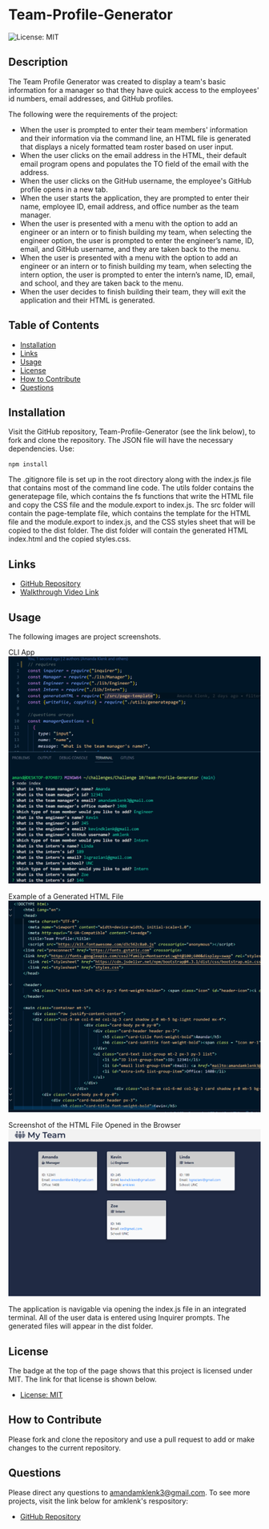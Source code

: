# Team-Profile-Generator

![License: MIT](https://img.shields.io/badge/License-MIT-yellow.svg)

## Description
The Team Profile Generator was created to display a team's basic information for a manager so that they have quick access to the employees' id numbers, email addresses, and GitHub profiles.

The following were the requirements of the project:
- When the user is prompted to enter their team members' information and their information via the command line, an HTML file is generated that displays a nicely formatted team roster based on user input.
- When the user clicks on the email address in the HTML, their default email program opens and populates the TO field of the email with the address.
- When the user clicks on the GitHub username, the employee's GitHub profile opens in a new tab.
- When the user starts the application, they are prompted to enter their name, employee ID, email address, and office number as the team manager.
- When the user is presented with a menu with the option to add an engineer or an intern or to finish building my team, when selecting the engineer option, the user is prompted to enter the engineer’s name, ID, email, and GitHub username, and they are taken back to the menu.
- When the user is presented with a menu with the option to add an engineer or an intern or to finish building my team, when selecting the intern option, the user is prompted to enter the intern’s name, ID, email, and school, and they are taken back to the menu.
- When the user decides to finish building their team, they will exit the application and their HTML is generated.

## Table of Contents
- [Installation](#installation)
- [Links](#links)
- [Usage](#usage)
- [License](#license)
- [How to Contribute](#how-to-contribute)
- [Questions](#questions)

## Installation
Visit the GitHub repository, Team-Profile-Generator (see the link below), to fork and clone the repository. The JSON file will have the necessary dependencies. Use:
````````````
npm install
````````````
The .gitignore file is set up in the root directory along with the index.js file that contains most of the command line code. The utils folder contains the generatepage file, which contains the fs functions that write the HTML file and copy the CSS file and the module.export to index.js. The src folder will contain the page-template file, which contains the template for the HTML file and the module.export to index.js, and the CSS styles sheet that will be copied to the dist folder. The dist folder will contain the generated HTML index.html and the copied styles.css.

## Links
- [GitHub Repository](https://github.com/amklenk/Team-Portfolio-Generator)
- [Walkthrough Video Link](https://drive.google.com/file/d/1Fj4wTc_1ZEU2ECtfpXfdbUQ0fyzAE-wy/view?usp=sharing)

## Usage
The following images are project screenshots.

CLI App
![CLI image](./images/commandline.png)

Example of a Generated HTML File
![Example HTML File](./images/HTML.png)

Screenshot of the HTML File Opened in the Browser
![Example Deployed HTML](./images/site.png)

The application is navigable via opening the index.js file in an integrated terminal. All of the user data is entered using Inquirer prompts. The generated files will appear in the dist folder.

## License
The badge at the top of the page shows that this project is licensed under MIT. The link for that license is shown below.
- [License: MIT](https://opensource.org/licenses/MIT)
## How to Contribute
Please fork and clone the repository and use a pull request to add or make changes to the current repository.

## Questions
Please direct any questions to amandamklenk3@gmail.com. To see more projects, visit the link below for amklenk's respository: 
- [GitHub Repository](https://github.com/amklenk)

